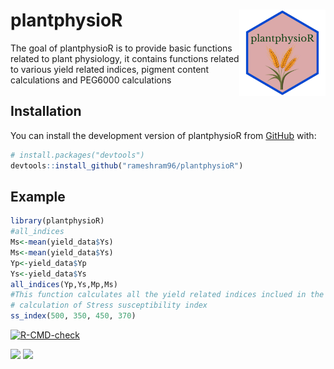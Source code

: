 # plantphysioR <img src="man/figures/logo.png" align="right" width="138"/>

The goal of plantphysioR is to provide basic functions related to plant physiology, it contains functions related to various yield related indices, pigment content calculations and PEG6000 calculations

## Installation

You can install the development version of plantphysioR from [GitHub](https://github.com/rameshram96/plantphysioR) with:

``` r
# install.packages("devtools")
devtools::install_github("rameshram96/plantphysioR")
```

## Example

``` r
library(plantphysioR)
#all_indices 
Ms<-mean(yield_data$Ys)
Ms<-mean(yield_data$Ys)
Yp<-yield_data$Yp
Ys<-yield_data$Ys
all_indices(Yp,Ys,Mp,Ms)
#This function calculates all the yield related indices inclued in the package
# calculation of Stress susceptibility index
ss_index(500, 350, 450, 370)
```

<!-- badges: start -->

[![R-CMD-check](https://github.com/rameshram96/plantphysioR/actions/workflows/R-CMD-check.yaml/badge.svg)](https://github.com/rameshram96/plantphysioR/actions/workflows/R-CMD-check.yaml)

<!-- badges: end -->

<!-- badges: start -->

![](https://cranlogs.r-pkg.org/badges/plantphysioR)
![](https://cranlogs.r-pkg.org/badges/grand-total/plantphysioR)
<!-- badges: end -->
